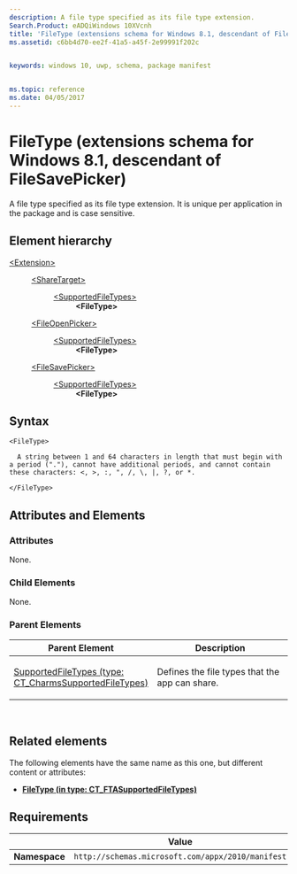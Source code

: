 ```yaml
---
description: A file type specified as its file type extension.
Search.Product: eADQiWindows 10XVcnh
title: 'FileType (extensions schema for Windows 8.1, descendant of FileSavePicker)'
ms.assetid: c6bb4d70-ee2f-41a5-a45f-2e99991f202c


keywords: windows 10, uwp, schema, package manifest


ms.topic: reference
ms.date: 04/05/2017
---
```


# FileType (extensions schema for Windows 8.1, descendant of FileSavePicker)




A file type specified as its file type extension. It is unique per application in the package and is case sensitive.

## Element hierarchy

<dl>
<dt><a href="element-extension.md">&lt;Extension&gt;</a></dt>
<dd>
<dl>
<dt><a href="element-sharetarget.md">&lt;ShareTarget&gt;</a></dt>
<dd>
<dl>
<dt><a href="element-1-supportedfiletypes.md">&lt;SupportedFileTypes&gt;</a></dt>
<dd><b>&lt;FileType&gt;</b></dd>
</dl>
</dd>
</dl>
<dl>
<dt><a href="element-fileopenpicker.md">&lt;FileOpenPicker&gt;</a></dt>
<dd>
<dl>
<dt><a href="element-2-supportedfiletypes.md">&lt;SupportedFileTypes&gt;</a></dt>
<dd><b>&lt;FileType&gt;</b></dd>
</dl>
</dd>
</dl>
<dl>
<dt><a href="element-filesavepicker.md">&lt;FileSavePicker&gt;</a></dt>
<dd>
<dl>
<dt><a href="element-3-supportedfiletypes.md">&lt;SupportedFileTypes&gt;</a></dt>
<dd><b>&lt;FileType&gt;</b></dd>
</dl>
</dd>
</dl>
</dd>
</dl>

## Syntax

``` syntax
<FileType>

  A string between 1 and 64 characters in length that must begin with a period ("."), cannot have additional periods, and cannot contain these characters: <, >, :, ", /, \, |, ?, or *.

</FileType>
```

## Attributes and Elements


### Attributes

None.

### Child Elements

None.

### Parent Elements

<table>
<colgroup>
<col width="50%" />
<col width="50%" />
</colgroup>
<thead>
<tr class="header">
<th>Parent Element</th>
<th>Description</th>
</tr>
</thead>
<tbody>
<tr class="odd">
<td><a href="element-3-supportedfiletypes.md">SupportedFileTypes (type: CT_CharmsSupportedFileTypes)</a> </td>
<td><p>Defines the file types that the app can share.</p></td>
</tr>
</tbody>
</table>

 

## Related elements


The following elements have the same name as this one, but different content or attributes:

-   **[FileType (in type: CT_FTASupportedFileTypes)](element-filetype.md)**

## Requirements

|               |      Value                                                       |
|---------------|-------------------------------------------------------------|
| **Namespace** | `http://schemas.microsoft.com/appx/2010/manifest` |

 

 



